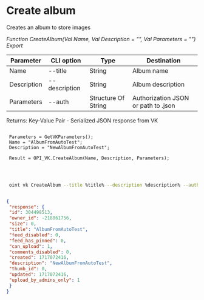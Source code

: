 ﻿---
sidebar_position: 5
---

# Create album
 Creates an album to store images


*Function CreateAlbum(Val Name, Val Description = "", Val Parameters = "") Export*

 | Parameter | CLI option | Type | Destination |
 |-|-|-|-|
 | Name | --title | String | Album name |
 | Description | --description | String | Album description |
 | Parameters | --auth | Structure Of String | Authorization JSON or path to .json |

 
 Returns: Key-Value Pair - Serialized JSON response from VK

```bsl title="Code example"
	
 Parameters = GetVKParameters();
 Name = "AlbumFromAutoTest";
 Description = "NewAlbumFromAutoTest";
 
 Result = OPI_VK.CreateAlbum(Name, Description, Parameters);

	
```

```sh title="CLI command example"
 
 oint vk CreateAlbum --title %title% --description %description% --auth "GetVKParameters()"

```


```json title="Result"

{
 "response": {
 "id": 304498513,
 "owner_id": -218861756,
 "size": 0,
 "title": "AlbumFromAutoTest",
 "feed_disabled": 0,
 "feed_has_pinned": 0,
 "can_upload": 1,
 "comments_disabled": 0,
 "created": 1717072416,
 "description": "NewAlbumFromAutoTest",
 "thumb_id": 0,
 "updated": 1717072416,
 "upload_by_admins_only": 1
 }
}

```
